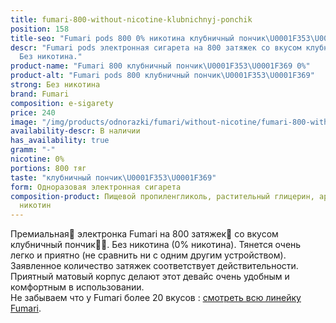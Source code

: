 ```yaml
---
title: fumari-800-without-nicotine-klubnichnyj-ponchik
position: 158
title-seo: "Fumari pods 800 0% никотина клубничный пончик\U0001F353\U0001F369"
descr: "Fumari pods электронная сигарета на 800 затяжек со вкусом клубничный пончик\U0001F353\U0001F369.
  Без никотина."
product-name: "Fumari 800 клубничный пончик\U0001F353\U0001F369 0%"
product-alt: "Fumari pods 800 клубничный пончик\U0001F353\U0001F369"
strong: Без никотина
brand: Fumari
composition: e-sigarety
price: 240
image: "/img/products/odnorazki/fumari/without-nicotine/fumari-800-without-nicotine-klubnichnyj-ponchik.png"
availability-descr: В наличии
has_availability: true
gramm: "-"
nicotine: 0%
portions: 800 тяг
taste: "клубничный пончик\U0001F353\U0001F369"
form: Одноразовая электронная сигарета
composition-product: Пищевой пропиленгликоль, растительный глицерин, ароматизатор,
  никотин
---
```


Премиальная🥇 электронка Fumari на 800 затяжек💨 со вкусом клубничный пончик🍓🍩. Без никотина (0% никотина). Тянется очень легко и приятно (не сравнить ни с одним другим устройством). Заявленное количество затяжек соответствует действительности. Приятный матовый корпус делают этот девайс очень удобным и комфортным в использовании.<br>
Не забываем что у Fumari более 20 вкусов : [смотреть всю линейку Fumari](/fumari).